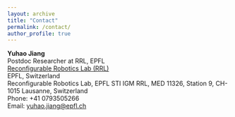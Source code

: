```yaml
---
layout: archive
title: "Contact"
permalink: /contact/
author_profile: true
---
```


**Yuhao Jiang**\
Postdoc Researcher at RRL, EPFL\
[Reconfigurable Robotics Lab (RRL)](https://www.epfl.ch/labs/rrl/)\
EPFL, Switzerland\
Reconfigurable Robotics Lab, EPFL STI IGM RRL, MED 11326, Station 9, CH-1015 Lausanne, Switzerland\
Phone: +41 0793505266\
Email: <a href="mailto:yuhao.jiang@epfl.ch">yuhao.jiang@epfl.ch</a><br />